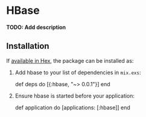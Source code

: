 # HBase

**TODO: Add description**

## Installation

If [available in Hex](https://hex.pm/docs/publish), the package can be installed as:

  1. Add hbase to your list of dependencies in `mix.exs`:

        def deps do
          [{:hbase, "~> 0.0.1"}]
        end

  2. Ensure hbase is started before your application:

        def application do
          [applications: [:hbase]]
        end

